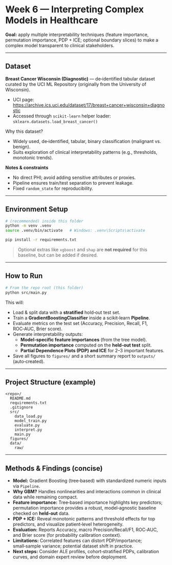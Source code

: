 # Week 6 — Interpreting Complex Models in Healthcare

**Goal:** apply multiple interpretability techniques (feature importance, permutation importance, PDP + ICE; optional boundary slices) to make a complex model transparent to clinical stakeholders.

---

## Dataset

**Breast Cancer Wisconsin (Diagnostic)** — de‑identified tabular dataset curated by the UCI ML Repository (originally from the University of Wisconsin).  
- UCI page: https://archive.ics.uci.edu/dataset/17/breast+cancer+wisconsin+diagnostic  
- Accessed through `scikit-learn` helper loader: `sklearn.datasets.load_breast_cancer()`

Why this dataset?
- Widely used, de‑identified, tabular, binary classification (malignant vs. benign).
- Suits exploration of clinical interpretability patterns (e.g., thresholds, monotonic trends).

**Notes & constraints**
- No direct PHI; avoid adding sensitive attributes or proxies.
- Pipeline ensures train/test separation to prevent leakage.
- Fixed `random_state` for reproducibility.

---

## Environment Setup

```bash
# (recommended) inside this folder
python -m venv .venv
source .venv/bin/activate   # Windows: .venv\Scripts\activate

pip install -r requirements.txt
```

> Optional extras like `xgboost` and `shap` are **not required** for this baseline, but can be added if desired.

---

## How to Run

```bash
# From the repo root (this folder)
python src/main.py
```

This will:
- Load & split data with a **stratified** hold‑out test set.
- Train a **GradientBoostingClassifier** inside a scikit‑learn **Pipeline**.
- Evaluate metrics on the test set (Accuracy, Precision, Recall, F1, ROC‑AUC, Brier score).
- Generate interpretability outputs:
  - **Model‑specific feature importances** (from the tree model).
  - **Permutation importance** computed on the **held‑out test** split.
  - **Partial Dependence Plots (PDP) and ICE** for 2–3 important features.
- Save all figures to `figures/` and a short summary report to `outputs/` (auto‑created).

---

## Project Structure (example)

```
<repo>/
  README.md
  requirements.txt
  .gitignore
  src/
    data_load.py
    model_train.py
    evaluate.py
    interpret.py
    main.py
  figures/
  data/
    raw/
```

---

## Methods & Findings (concise)

- **Model:** Gradient Boosting (tree‑based) with standardized numeric inputs via `Pipeline`.
- **Why GBM?** Handles nonlinearities and interactions common in clinical data while remaining compact.
- **Feature importance:** Tree‑based importance highlights key predictors; permutation importance provides a robust, model‑agnostic baseline checked on **held‑out** data.
- **PDP + ICE:** Reveal monotonic patterns and threshold effects for top predictors, and visualize patient‑level heterogeneity.
- **Evaluation:** Reports Accuracy, macro Precision/Recall/F1, ROC‑AUC, and Brier score (for probability calibration context).
- **Limitations:** Correlated features can distort PDP/importance; small‑sample variance; potential dataset shift in practice.
- **Next steps:** Consider ALE profiles, cohort‑stratified PDPs, calibration curves, and domain expert review before deployment.